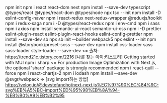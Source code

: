 npm init
npm i react react-dom next
npm install --save-dev typescript @types/react @types/react-dom @types/node
npx tsc --init
npm install -D eslint-config-naver
npm i react-redux next-redux-wrapper @reduxjs/toolkit
npm i redux-saga
npm i -D @types/react-redux
npm i env-cmd
npm i sass
npm i axios
npm install semantic-ui-react semantic-ui-css
npm i -D prettier eslint-plugin-react eslint-plugin-react-hooks eslint-config-prettier
npm install --save-dev sb
npx sb init --builder webpack5
npx eslint --init
npm install @storybook/preset-scss --save-dev
npm install css-loader sass sass-loader style-loader --save-dev <= 출처: https://trend21c.tistory.com/2216 [나를 찾는 아이:티스토리]
Getting started with MUI
npm i sharp <= For production Image Optimization with Next.js, the optional 'sharp' package is strongly recommended
npm i react-quill --force
npm i react-chartjs-2
npm i lodash
npm install --save-dev @svgr/webpack => [svg import하는 방법] https://velog.io/@devstefancho/next-next.js%EC%97%90%EC%84%9C-svg%EB%A5%BC-import%ED%95%98%EB%8A%94-%EB%B0%A9%EB%B2%95

<!-- npm i -D @mdx-js/react
npm i -D @storybook/manager-webpack5 @storybook/builder-webpack5
npx sb init
npx eslint --init
npm install @storybook/preset-scss css-loader sass sass-loader style-loader --save-dev <= 출처: https://trend21c.tistory.com/2216 [나를 찾는 아이:티스토리] -->
